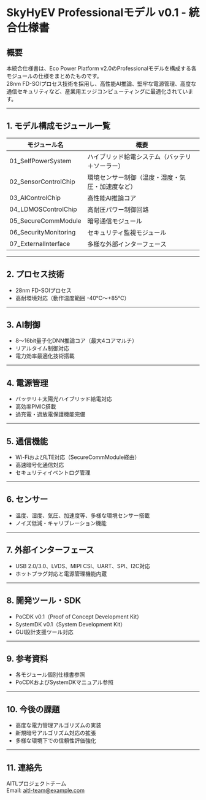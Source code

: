 # SkyHyEV Professionalモデル v0.1 - 統合仕様書

## 概要

本統合仕様書は、Eco Power Platform v2.0のProfessionalモデルを構成する各モジュールの仕様をまとめたものです。  
28nm FD-SOIプロセス技術を採用し、高性能AI推論、堅牢な電源管理、高度な通信セキュリティなど、産業用エッジコンピューティングに最適化されています。

---

## 1. モデル構成モジュール一覧

| モジュール名               | 概要                                 |
|----------------------------|------------------------------------|
| 01_SelfPowerSystem          | ハイブリッド給電システム（バッテリ＋ソーラー） |
| 02_SensorControlChip        | 環境センサー制御（温度・湿度・気圧・加速度など） |
| 03_AIControlChip            | 高性能AI推論コア                     |
| 04_LDMOSControlChip         | 高耐圧パワー制御回路                 |
| 05_SecureCommModule         | 暗号通信モジュール                   |
| 06_SecurityMonitoring       | セキュリティ監視モジュール           |
| 07_ExternalInterface        | 多様な外部インターフェース           |

---

## 2. プロセス技術

- 28nm FD-SOIプロセス  
- 高耐環境対応（動作温度範囲 -40℃〜+85℃）

---

## 3. AI制御

- 8〜16bit量子化DNN推論コア（最大4コアマルチ）  
- リアルタイム制御対応  
- 電力効率最適化技術搭載

---

## 4. 電源管理

- バッテリ＋太陽光ハイブリッド給電対応  
- 高効率PMIC搭載  
- 過充電・過放電保護機能完備

---

## 5. 通信機能

- Wi-FiおよびLTE対応（SecureCommModule経由）  
- 高速暗号化通信対応  
- セキュリティイベントログ管理

---

## 6. センサー

- 温度、湿度、気圧、加速度等、多様な環境センサー搭載  
- ノイズ低減・キャリブレーション機能

---

## 7. 外部インターフェース

- USB 2.0/3.0、LVDS、MIPI CSI、UART、SPI、I2C対応  
- ホットプラグ対応と電源管理機能内蔵

---

## 8. 開発ツール・SDK

- PoCDK v0.1（Proof of Concept Development Kit）  
- SystemDK v0.1（System Development Kit）  
- GUI設計支援ツール対応

---

## 9. 参考資料

- 各モジュール個別仕様書参照  
- PoCDKおよびSystemDKマニュアル参照

---

## 10. 今後の課題

- 高度な電力管理アルゴリズムの実装  
- 新規暗号アルゴリズム対応の拡張  
- 多様な環境下での信頼性評価強化

---

## 11. 連絡先

AITLプロジェクトチーム  
Email: aitl-team@example.com
